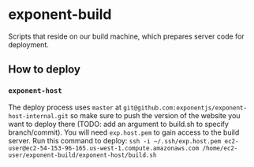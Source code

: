 # exponent-build
Scripts that reside on our build machine, which prepares server code for deployment.

## How to deploy

### `exponent-host`

The deploy process uses `master` at `git@github.com:exponentjs/exponent-host-internal.git` so make sure to push the version of the website you want to deploy there (TODO: add an argument to build.sh to specify branch/commit). You will need `exp.host.pem` to gain access to the build server. Run this command to deploy:
```ssh -i ~/.ssh/exp.host.pem ec2-user@ec2-54-153-96-165.us-west-1.compute.amazonaws.com /home/ec2-user/exponent-build/exponent-host/build.sh```
